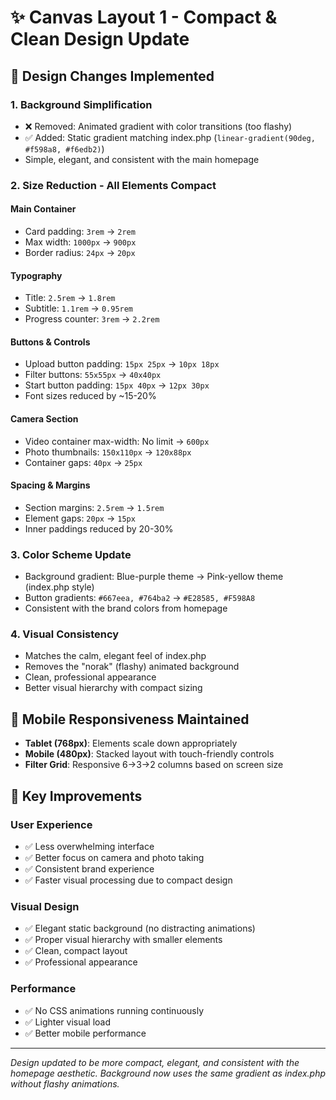 # ✨ Canvas Layout 1 - Compact & Clean Design Update

## 🎨 Design Changes Implemented

### 1. **Background Simplification**

- ❌ Removed: Animated gradient with color transitions (too flashy)
- ✅ Added: Static gradient matching index.php (`linear-gradient(90deg, #f598a8, #f6edb2)`)
- Simple, elegant, and consistent with the main homepage

### 2. **Size Reduction - All Elements Compact**

#### **Main Container**

- Card padding: `3rem` → `2rem`
- Max width: `1000px` → `900px`
- Border radius: `24px` → `20px`

#### **Typography**

- Title: `2.5rem` → `1.8rem`
- Subtitle: `1.1rem` → `0.95rem`
- Progress counter: `3rem` → `2.2rem`

#### **Buttons & Controls**

- Upload button padding: `15px 25px` → `10px 18px`
- Filter buttons: `55x55px` → `40x40px`
- Start button padding: `15px 40px` → `12px 30px`
- Font sizes reduced by ~15-20%

#### **Camera Section**

- Video container max-width: No limit → `600px`
- Photo thumbnails: `150x110px` → `120x88px`
- Container gaps: `40px` → `25px`

#### **Spacing & Margins**

- Section margins: `2.5rem` → `1.5rem`
- Element gaps: `20px` → `15px`
- Inner paddings reduced by 20-30%

### 3. **Color Scheme Update**

- Background gradient: Blue-purple theme → Pink-yellow theme (index.php style)
- Button gradients: `#667eea, #764ba2` → `#E28585, #F598A8`
- Consistent with the brand colors from homepage

### 4. **Visual Consistency**

- Matches the calm, elegant feel of index.php
- Removes the "norak" (flashy) animated background
- Clean, professional appearance
- Better visual hierarchy with compact sizing

## 📱 Mobile Responsiveness Maintained

- **Tablet (768px)**: Elements scale down appropriately
- **Mobile (480px)**: Stacked layout with touch-friendly controls
- **Filter Grid**: Responsive 6→3→2 columns based on screen size

## 🎯 Key Improvements

### User Experience

- ✅ Less overwhelming interface
- ✅ Better focus on camera and photo taking
- ✅ Consistent brand experience
- ✅ Faster visual processing due to compact design

### Visual Design

- ✅ Elegant static background (no distracting animations)
- ✅ Proper visual hierarchy with smaller elements
- ✅ Clean, compact layout
- ✅ Professional appearance

### Performance

- ✅ No CSS animations running continuously
- ✅ Lighter visual load
- ✅ Better mobile performance

---

_Design updated to be more compact, elegant, and consistent with the homepage aesthetic. Background now uses the same gradient as index.php without flashy animations._
